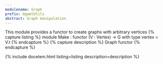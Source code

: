 ```yaml
---
modulename: Graph 
prefix: OgamlUtils
abstract: Graph manipulation
---
```



This module provides a functor to create graphs with arbitrary vertices
{% capture listing %}
module Make : functor (V : Vertex) -> G with type vertex = V.t
{% endcapture %}
{% capture description %}
Graph functor
{% endcapture %}

{% include docelem.html listing=listing description=description   %}

